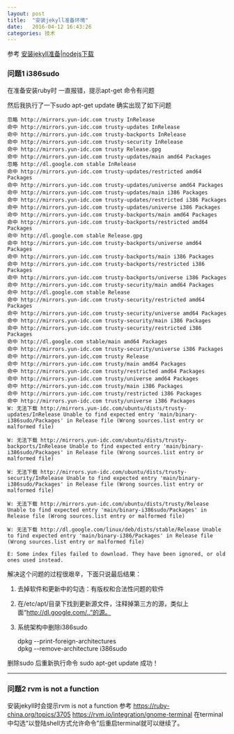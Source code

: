 ```yaml
---
layout: post
title:  "安装jekyll准备环境"
date:   2016-04-12 16:43:26
categories: 技术
---
```

参考 [安装jekyll准备](http://www.cnblogs.com/ee2213/p/3915243.html?utm_source=tuicool&utm_medium=referral)|[nodejs下载](https://nodejs.org/en/)




### 问题1 i386sudo
在准备安装ruby时 一直报错，提示apt-get 命令有问题

然后我执行了一下sudo apt-get update 确实出现了如下问题

	忽略 http://mirrors.yun-idc.com trusty InRelease
	命中 http://mirrors.yun-idc.com trusty-updates InRelease
	命中 http://mirrors.yun-idc.com trusty-backports InRelease
	命中 http://mirrors.yun-idc.com trusty-security InRelease
	命中 http://mirrors.yun-idc.com trusty Release.gpg
	命中 http://mirrors.yun-idc.com trusty-updates/main amd64 Packages
	忽略 http://dl.google.com stable InRelease
	命中 http://mirrors.yun-idc.com trusty-updates/restricted amd64 Packages
	命中 http://mirrors.yun-idc.com trusty-updates/universe amd64 Packages
	命中 http://mirrors.yun-idc.com trusty-updates/main i386 Packages
	命中 http://mirrors.yun-idc.com trusty-updates/restricted i386 Packages
	命中 http://mirrors.yun-idc.com trusty-updates/universe i386 Packages
	命中 http://mirrors.yun-idc.com trusty-backports/main amd64 Packages
	命中 http://mirrors.yun-idc.com trusty-backports/restricted amd64 Packages
	命中 http://dl.google.com stable Release.gpg
	命中 http://mirrors.yun-idc.com trusty-backports/universe amd64 Packages
	命中 http://mirrors.yun-idc.com trusty-backports/main i386 Packages
	命中 http://mirrors.yun-idc.com trusty-backports/restricted i386 Packages
	命中 http://mirrors.yun-idc.com trusty-backports/universe i386 Packages
	命中 http://mirrors.yun-idc.com trusty-security/main amd64 Packages
	命中 http://dl.google.com stable Release
	命中 http://mirrors.yun-idc.com trusty-security/restricted amd64 Packages
	命中 http://mirrors.yun-idc.com trusty-security/universe amd64 Packages
	命中 http://mirrors.yun-idc.com trusty-security/main i386 Packages
	命中 http://mirrors.yun-idc.com trusty-security/restricted i386 Packages
	命中 http://dl.google.com stable/main amd64 Packages
	命中 http://mirrors.yun-idc.com trusty-security/universe i386 Packages
	命中 http://mirrors.yun-idc.com trusty Release
	命中 http://mirrors.yun-idc.com trusty/main amd64 Packages
	命中 http://mirrors.yun-idc.com trusty/restricted amd64 Packages
	命中 http://mirrors.yun-idc.com trusty/universe amd64 Packages
	命中 http://mirrors.yun-idc.com trusty/main i386 Packages
	命中 http://mirrors.yun-idc.com trusty/restricted i386 Packages
	命中 http://mirrors.yun-idc.com trusty/universe i386 Packages
	W: 无法下载 http://mirrors.yun-idc.com/ubuntu/dists/trusty-updates/InRelease Unable to find expected entry 'main/binary-i386sudo/Packages' in Release file (Wrong sources.list entry or malformed file)

	W: 无法下载 http://mirrors.yun-idc.com/ubuntu/dists/trusty-backports/InRelease Unable to find expected entry 'main/binary-i386sudo/Packages' in Release file (Wrong sources.list entry or malformed file)

	W: 无法下载 http://mirrors.yun-idc.com/ubuntu/dists/trusty-security/InRelease Unable to find expected entry 'main/binary-i386sudo/Packages' in Release file (Wrong sources.list entry or malformed file)

	W: 无法下载 http://mirrors.yun-idc.com/ubuntu/dists/trusty/Release Unable to find expected entry 'main/binary-i386sudo/Packages' in Release file (Wrong sources.list entry or malformed file)

	W: 无法下载 http://dl.google.com/linux/deb/dists/stable/Release Unable to find expected entry 'main/binary-i386/Packages' in Release file (Wrong sources.list entry or malformed file)

	E: Some index files failed to download. They have been ignored, or old ones used instead.

解决这个问题的过程很艰辛，下面只说最后结果：

1. 去掉软件和更新中的勾选：有版权和合法性问题的软件
2. 在/etc/apt/目录下找到更新源文件，注释掉第三方的源，类似上面“http://dl.google.com/..”的源。
3. 系统架构中删除i386sudo

	dpkg --print-foreign-architectures   
	dpkg --remove-architecture i386sudo

删除sudo 后重新执行命令 sudo apt-get update  成功！

------

### 问题2 rvm is not a function

安装jekyll时会提示rvm is not a function
参考 https://ruby-china.org/topics/3705
https://rvm.io/integration/gnome-terminal
在terminal中勾选“以登陆shell方式允许命令”后重启terminal就可以继续了。
